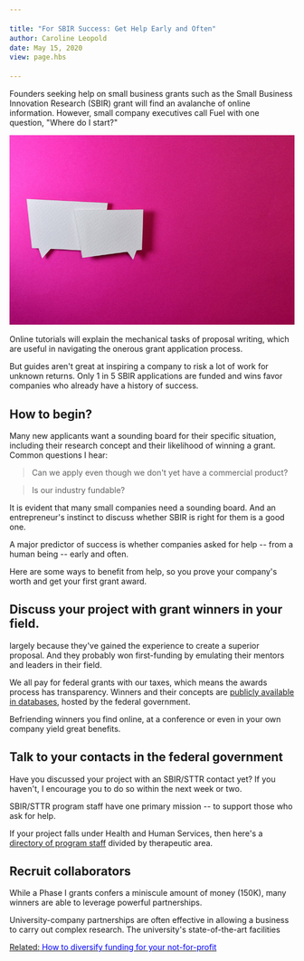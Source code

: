 ```yaml
---

title: "For SBIR Success: Get Help Early and Often"  
author: Caroline Leopold
date: May 15, 2020
view: page.hbs

---
```


Founders seeking help on small business grants such as the Small Business Innovation Research (SBIR) grant will find an avalanche of online information. However, small company executives call Fuel with one question, "Where do I start?"   

![alt text](../images/conversation-balloons.jpg "Have an honest conversation.")

Online tutorials will explain the mechanical tasks of proposal writing, which are useful in navigating the onerous grant application process. 

But guides aren't great at inspiring a company to risk a lot of work for unknown returns. Only 1 in 5 SBIR applications are funded and wins favor companies who already have a history of success.

## How to begin? 

Many new applicants want a sounding board for their specific situation, including their research concept and their likelihood of winning a grant. Common questions I hear:

>Can we apply even though we don't yet have a commercial product?

>Is our industry fundable?

It is evident that many small companies need a sounding board. And an entrepreneur's instinct to discuss whether SBIR is right for them is a good one. 

A major predictor of success is whether companies asked for help -- from a human being -- early and often. 

Here are some ways to benefit from help, so you prove your company's worth and get your first grant award. 

## Discuss your project with grant winners in your field.

 largely because they've gained the experience to create a superior proposal. And they probably won first-funding by emulating their mentors and leaders in their field. 

We all pay for federal grants with our taxes, which means the awards process has transparency. Winners and their concepts are [publicly available in databases](https://www.sbir.gov/sbirsearch/award/all), hosted by the federal government. 

Befriending winners you find online, at a conference or even in your own company yield great benefits. 

## Talk to your contacts in the federal government

Have you discussed your project with an SBIR/STTR contact yet? If you haven't, I encourage you to do so within the next week or two.

SBIR/STTR program staff have one primary mission -- to support those who ask for help. 

If your project falls under Health and Human Services, then here's a [directory of program staff](https://sbir.nih.gov/engage/ic-contacts) divided by therapeutic area. 

## Recruit collaborators

While a Phase I grants confers a miniscule amount of money (150K), many winners are able to leverage powerful partnerships. 

University-company partnerships are often effective in allowing a business to carry out complex research. The university's state-of-the-art facilities 






<a href="../">Related:<span style="color:blue"> How to diversify funding for your not-for-profit</span>
</a>


